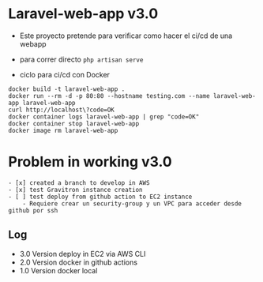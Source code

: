 # Laravel-web-app v3.0

- Este proyecto pretende para verificar como hacer el ci/cd de una webapp 

- para correr directo `php artisan serve`

- ciclo para ci/cd con Docker
```
docker build -t laravel-web-app .
docker run --rm -d -p 80:80 --hostname testing.com --name laravel-web-app laravel-web-app 
curl http://localhost\?code=OK
docker container logs laravel-web-app | grep "code=OK"
docker container stop laravel-web-app
docker image rm laravel-web-app
```

# Problem in working v3.0
    - [x] created a branch to develop in AWS
    - [x] test Gravitron instance creation
    - [ ] test deploy from github action to EC2 instance
        - Requiere crear un security-group y un VPC para acceder desde github por ssh 

## Log
- 3.0 Version deploy in EC2 via AWS CLI
- 2.0 Version docker in github actions 
- 1.0 Version docker local